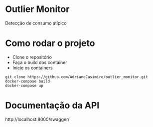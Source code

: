 # Outlier Monitor
Detecção de consumo atípico

# Como rodar o projeto

- Clone o repositório
- Faça o build dos container
- Inicie os containers

```
git clone https://github.com/AdrianoCasimiro/outlier_monitor.git
docker-compose build
docker-compose up
```


# Documentação da API

http://localhost:8000/swagger/
